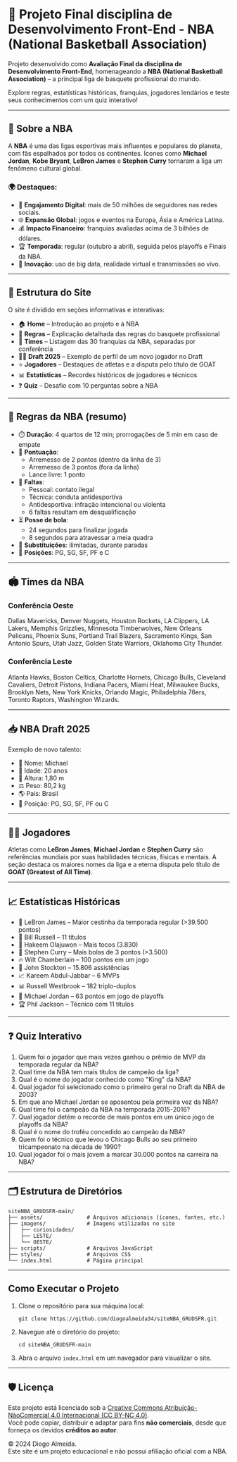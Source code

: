 # 🏀 Projeto Final disciplina de Desenvolvimento Front-End - NBA (National Basketball Association)

Projeto desenvolvido como **Avaliação Final da disciplina de Desenvolvimento Front-End**, homenageando a **NBA (National Basketball Association)** – a principal liga de basquete profissional do mundo.

Explore regras, estatísticas históricas, franquias, jogadores lendários e teste seus conhecimentos com um quiz interativo!

---

## 📌 Sobre a NBA

A **NBA** é uma das ligas esportivas mais influentes e populares do planeta, com fãs espalhados por todos os continentes. Ícones como **Michael Jordan**, **Kobe Bryant**, **LeBron James** e **Stephen Curry** tornaram a liga um fenômeno cultural global.

### 🌍 Destaques:

- 📱 **Engajamento Digital**: mais de 50 milhões de seguidores nas redes sociais.
- 🌐 **Expansão Global**: jogos e eventos na Europa, Ásia e América Latina.
- 💰 **Impacto Financeiro**: franquias avaliadas acima de 3 bilhões de dólares.
- 🏆 **Temporada**: regular (outubro a abril), seguida pelos playoffs e Finais da NBA.
- 🚀 **Inovação**: uso de big data, realidade virtual e transmissões ao vivo.

---

## 🧭 Estrutura do Site

O site é dividido em seções informativas e interativas:

- 🏠 **Home** – Introdução ao projeto e à NBA  
- 📜 **Regras** – Explicação detalhada das regras do basquete profissional  
- 🏀 **Times** – Listagem das 30 franquias da NBA, separadas por conferência  
- 🧑‍💼 **Draft 2025** – Exemplo de perfil de um novo jogador no Draft  
- ⭐ **Jogadores** – Destaques de atletas e a disputa pelo título de GOAT  
- 📊 **Estatísticas** – Recordes históricos de jogadores e técnicos  
- ❓ **Quiz** – Desafio com 10 perguntas sobre a NBA  

---

## 🧾 Regras da NBA (resumo)

- ⏱️ **Duração**: 4 quartos de 12 min; prorrogações de 5 min em caso de empate  
- 🎯 **Pontuação**:
  - Arremesso de 2 pontos (dentro da linha de 3)
  - Arremesso de 3 pontos (fora da linha)
  - Lance livre: 1 ponto  
- 🚫 **Faltas**:
  - Pessoal: contato ilegal
  - Técnica: conduta antidesportiva
  - Antidesportiva: infração intencional ou violenta
  - 6 faltas resultam em desqualificação  
- ⏳ **Posse de bola**:
  - 24 segundos para finalizar jogada
  - 8 segundos para atravessar a meia quadra  
- 🔁 **Substituições**: ilimitadas, durante paradas  
- 🧩 **Posições**: PG, SG, SF, PF e C  

---

## 🏟️ Times da NBA

### Conferência Oeste

Dallas Mavericks, Denver Nuggets, Houston Rockets, LA Clippers, LA Lakers, Memphis Grizzlies, Minnesota Timberwolves, New Orleans Pelicans, Phoenix Suns, Portland Trail Blazers, Sacramento Kings, San Antonio Spurs, Utah Jazz, Golden State Warriors, Oklahoma City Thunder.

### Conferência Leste

Atlanta Hawks, Boston Celtics, Charlotte Hornets, Chicago Bulls, Cleveland Cavaliers, Detroit Pistons, Indiana Pacers, Miami Heat, Milwaukee Bucks, Brooklyn Nets, New York Knicks, Orlando Magic, Philadelphia 76ers, Toronto Raptors, Washington Wizards.

---

## 📥 NBA Draft 2025

Exemplo de novo talento:

- 👤 Nome: Michael  
- 📅 Idade: 20 anos  
- 📏 Altura: 1,80 m  
- ⚖️ Peso: 80,2 kg  
- 🌎 País: Brasil  
- 🧩 Posição: PG, SG, SF, PF ou C  

---

## 🧑‍🎤 Jogadores

Atletas como **LeBron James**, **Michael Jordan** e **Stephen Curry** são referências mundiais por suas habilidades técnicas, físicas e mentais. A seção destaca os maiores nomes da liga e a eterna disputa pelo título de **GOAT (Greatest of All Time)**.

---

## 📈 Estatísticas Históricas

- 🏀 LeBron James – Maior cestinha da temporada regular (>39.500 pontos)  
- 👑 Bill Russell – 11 títulos  
- 🧱 Hakeem Olajuwon – Mais tocos (3.830)  
- 🎯 Stephen Curry – Mais bolas de 3 pontos (>3.500)  
- 🔥 Wilt Chamberlain – 100 pontos em um jogo  
- 👟 John Stockton – 15.806 assistências  
- 📈 Kareem Abdul-Jabbar – 6 MVPs  
- 📊 Russell Westbrook – 182 triplo-duplos  
- 📅 Michael Jordan – 63 pontos em jogo de playoffs  
- 🏆 Phil Jackson – Técnico com 11 títulos  

---

## ❓ Quiz Interativo

1. Quem foi o jogador que mais vezes ganhou o prêmio de MVP da temporada regular da NBA?  
2. Qual time da NBA tem mais títulos de campeão da liga?  
3. Qual é o nome do jogador conhecido como "King" da NBA?  
4. Qual jogador foi selecionado como o primeiro geral no Draft da NBA de 2003?  
5. Em que ano Michael Jordan se aposentou pela primeira vez da NBA?  
6. Qual time foi o campeão da NBA na temporada 2015-2016?  
7. Qual jogador detém o recorde de mais pontos em um único jogo de playoffs da NBA?  
8. Qual é o nome do troféu concedido ao campeão da NBA?  
9. Quem foi o técnico que levou o Chicago Bulls ao seu primeiro tricampeonato na década de 1990?  
10. Qual jogador foi o mais jovem a marcar 30.000 pontos na carreira na NBA?  

---

## 🗂️ Estrutura de Diretórios

```
siteNBA_GRUDSFR-main/
├── assets/              # Arquivos adicionais (ícones, fontes, etc.)
├── imagens/             # Imagens utilizadas no site
│   ├── curiosidades/
│   ├── LESTE/
│   └── OESTE/
├── scripts/             # Arquivos JavaScript
├── styles/              # Arquivos CSS
└── index.html           # Página principal
```

---

## Como Executar o Projeto

1. Clone o repositório para sua máquina local:
   ```
   git clone https://github.com/diogoalmeida34/siteNBA_GRUDSFR.git
   ```
2. Navegue até o diretório do projeto:
   ```
   cd siteNBA_GRUDSFR-main
   ```
3. Abra o arquivo `index.html` em um navegador para visualizar o site.

---

## 🛡️ Licença

Este projeto está licenciado sob a [Creative Commons Atribuição-NãoComercial 4.0 Internacional (CC BY-NC 4.0)](https://creativecommons.org/licenses/by-nc/4.0/deed.pt_BR).  
Você pode copiar, distribuir e adaptar para fins **não comerciais**, desde que forneça os devidos **créditos ao autor**.

© 2024 Diogo Almeida.  
Este site é um projeto educacional e não possui afiliação oficial com a NBA.
